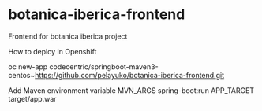 # botanica-iberica-frontend
Frontend for botanica iberica project

How to deploy in Openshift

oc new-app codecentric/springboot-maven3-centos~https://github.com/pelayuko/botanica-iberica-frontend.git

Add Maven environment variable
MVN_ARGS spring-boot:run
APP_TARGET target/app.war